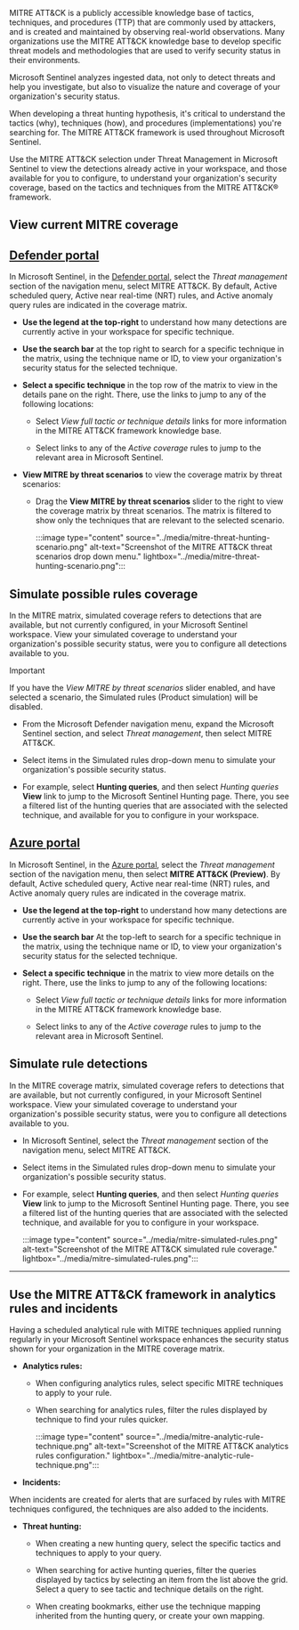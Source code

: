 MITRE ATT&CK is a publicly accessible knowledge base of tactics, techniques, and procedures (TTP) that are commonly used by attackers, and is created and maintained by observing real-world observations. Many organizations use the MITRE ATT&CK knowledge base to develop specific threat models and methodologies that are used to verify security status in their environments.

Microsoft Sentinel analyzes ingested data, not only to detect threats and help you investigate, but also to visualize the nature and coverage of your organization's security status.

When developing a threat hunting hypothesis, it's critical to understand the tactics (why), techniques (how), and procedures (implementations) you're searching for. The MITRE ATT&CK framework is used throughout Microsoft Sentinel.

Use the MITRE ATT&CK selection under Threat Management in Microsoft Sentinel to view the detections already active in your workspace, and those available for you to configure, to understand your organization's security coverage, based on the tactics and techniques from the MITRE ATT&CK® framework.

## View current MITRE coverage

## [Defender portal](#tab/defender-portal)

In Microsoft Sentinel, in the [Defender portal](https://security.microsoft.com/), select the *Threat management* section of the navigation menu, select MITRE ATT&CK. By default, Active scheduled query, Active near real-time (NRT) rules, and Active anomaly query rules are indicated in the coverage matrix.

- **Use the legend at the top-right** to understand how many detections are currently active in your workspace for specific technique.

- **Use the search bar** at the top right to search for a specific technique in the matrix, using the technique name or ID, to view your organization's security status for the selected technique.

- **Select a specific technique** in the top row of the matrix to view in the details pane on the right. There, use the links to jump to any of the following locations:

  - Select *View full tactic or technique details* links for more information in the MITRE ATT&CK framework knowledge base.

  - Select links to any of the *Active coverage* rules to jump to the relevant area in Microsoft Sentinel.
  
- **View MITRE by threat scenarios** to view the coverage matrix by threat scenarios:

  - Drag the **View MITRE by threat scenarios** slider to the right to view the coverage matrix by threat scenarios. The matrix is filtered to show only the techniques that are relevant to the selected scenario.

    :::image type="content" source="../media/mitre-threat-hunting-scenario.png" alt-text="Screenshot of the MITRE ATT&CK threat scenarios drop down menu." lightbox="../media/mitre-threat-hunting-scenario.png":::

## Simulate possible rules coverage

In the MITRE matrix, simulated coverage refers to detections that are available, but not currently configured, in your Microsoft Sentinel workspace. View your simulated coverage to understand your organization's possible security status, were you to configure all detections available to you.

> [!IMPORTANT]
> If you have the *View MITRE by threat scenarios* slider enabled, and have selected a scenario, the Simulated rules (Product simulation) will be disabled.

- From the Microsoft Defender navigation menu, expand the Microsoft Sentinel section, and select *Threat management*, then select MITRE ATT&CK.

- Select items in the Simulated rules drop-down menu to simulate your organization's possible security status.

- For example, select **Hunting queries**, and then select *Hunting queries* **View** link to jump to the Microsoft Sentinel Hunting page. There, you see a filtered list of the hunting queries that are associated with the selected technique, and available for you to configure in your workspace.

## [Azure portal](#tab/azure-portal)

In Microsoft Sentinel, in the [Azure portal](https://portal.azure.com/), select the *Threat management* section of the navigation menu, then select **MITRE ATT&CK (Preview)**. By default, Active scheduled query, Active near real-time (NRT) rules, and Active anomaly query rules are indicated in the coverage matrix.

- **Use the legend at the top-right** to understand how many detections are currently active in your workspace for specific technique.

- **Use the search bar** At the top-left to search for a specific technique in the matrix, using the technique name or ID, to view your organization's security status for the selected technique.

- **Select a specific technique** in the matrix to view more details on the right. There, use the links to jump to any of the following locations:

  - Select *View full tactic or technique details* links for more information in the MITRE ATT&CK framework knowledge base.

  - Select links to any of the *Active coverage* rules to jump to the relevant area in Microsoft Sentinel.

## Simulate rule detections

In the MITRE coverage matrix, simulated coverage refers to detections that are available, but not currently configured, in your Microsoft Sentinel workspace. View your simulated coverage to understand your organization's possible security status, were you to configure all detections available to you.

- In Microsoft Sentinel, select the *Threat management* section of the navigation menu, select MITRE ATT&CK.

- Select items in the Simulated rules drop-down menu to simulate your organization's possible security status.

- For example, select **Hunting queries**, and then select *Hunting queries* **View** link to jump to the Microsoft Sentinel Hunting page. There, you see a filtered list of the hunting queries that are associated with the selected technique, and available for you to configure in your workspace.

    :::image type="content" source="../media/mitre-simulated-rules.png" alt-text="Screenshot of the MITRE ATT&CK simulated rule coverage." lightbox="../media/mitre-simulated-rules.png":::

---

## Use the MITRE ATT&CK framework in analytics rules and incidents

Having a scheduled analytical rule with MITRE techniques applied running regularly in your Microsoft Sentinel workspace enhances the security status shown for your organization in the MITRE coverage matrix.

- **Analytics rules:**

  - When configuring analytics rules, select specific MITRE techniques to apply to your rule.
  - When searching for analytics rules, filter the rules displayed by technique to find your rules quicker.
  
    :::image type="content" source="../media/mitre-analytic-rule-technique.png" alt-text="Screenshot of the MITRE ATT&CK analytics rules configuration." lightbox="../media/mitre-analytic-rule-technique.png":::
  
- **Incidents:**

When incidents are created for alerts that are surfaced by rules with MITRE techniques configured, the techniques are also added to the incidents.

- **Threat hunting:**

  - When creating a new hunting query, select the specific tactics and techniques to apply to your query.

  - When searching for active hunting queries, filter the queries displayed by tactics by selecting an item from the list above the grid. Select a query to see tactic and technique details on the right.

  - When creating bookmarks, either use the technique mapping inherited from the hunting query, or create your own mapping.
